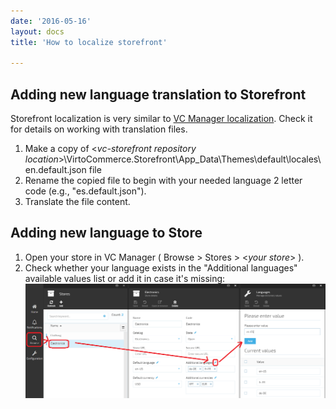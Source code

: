 ```yaml
---
date: '2016-05-16'
layout: docs
title: 'How to localize storefront'

---
```

## Adding new language translation to Storefront

Storefront localization is very similar to [VC Manager localization](../working-with-platform-manager/localization-implementation). Check it for details on working with translation files.

1. Make a copy of &lt;*vc-storefront repository location*&gt;\VirtoCommerce.Storefront\App_Data\Themes\default\locales\en.default.json file 
2. Rename the copied file to begin with your needed language 2 letter code (e.g., "es.default.json"). 
3. Translate the file content.

## Adding new language to Store
1. Open your store in VC Manager ( Browse > Stores > &lt;*your store*&gt; ).
2. Check whether your language exists in the "Additional languages" available values list or add it in case it's missing:
![](../../../assets/images/docs/store-languages.png)